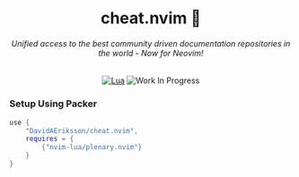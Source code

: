 <div align="center">
  <h1 align="center">cheat.nvim 📝</h1>
  <h6>Unified access to the best community driven documentation repositories in the world - Now for Neovim!</h6>

[![Lua](https://img.shields.io/badge/Lua-blue.svg?style=for-the-badge&logo=lua)](http://www.lua.org)
![Work In Progress](https://img.shields.io/badge/Work%20In%20Progress-orange?style=for-the-badge)

</div>

### Setup Using Packer<a name="packer"></a>

```lua
use {
    "DavidAEriksson/cheat.nvim",
    requires = {
        {"nvim-lua/plenary.nvim"}
    }
}
```
